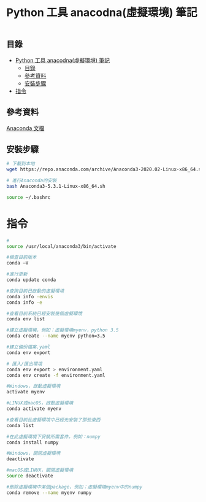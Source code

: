 # Python 工具 anacodna(虛擬環境) 筆記

```
```

## 目錄

- [Python 工具 anacodna(虛擬環境) 筆記](#python-工具-anacodna虛擬環境-筆記)
	- [目錄](#目錄)
	- [參考資料](#參考資料)
	- [安裝步驟](#安裝步驟)
- [指令](#指令)

## 參考資料

[Anaconda 文檔](https://docs.anaconda.com/)

## 安裝步驟

```bash
# 下載到本地
wget https://repo.anaconda.com/archive/Anaconda3-2020.02-Linux-x86_64.sh

# 進行Anaconda的安裝
bash Anaconda3-5.3.1-Linux-x86_64.sh

source ~/.bashrc
```

# 指令

```bash
#
source /usr/local/anaconda3/bin/activate

#檢查目前版本
conda –V

#進行更新
conda update conda

#查詢目前已啟動的虛擬環境
conda info -envis
conda info -e

#查看目前系統已經安裝幾個虛擬環境
conda env list

#建立虛擬環境，例如：虛擬環境myenv，python 3.5
conda create --name myenv python=3.5

#建立備份檔案.yaml
conda env export

# 匯入/匯出環境
conda env export > environment.yaml
conda env create -f environment.yaml

#Windows，啟動虛擬環境
activate myenv

#LINUX或macOS，啟動虛擬環境
conda activate myenv

#查看目前此虛擬環境中已經先安裝了那些東西
conda list

#在此虛擬環境下安裝所需套件，例如：numpy
conda install numpy

#Windows，關閉虛擬環境
deactivate

#macOS或LINUX，關閉虛擬環境
source deactivate

#刪除虛擬環境中某個package，例如：虛擬環境myenv中的numpy
conda remove --name myenv numpy
```